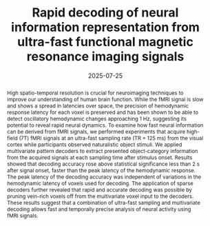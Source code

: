 ---
title: "Rapid decoding of neural information representation from ultra-fast functional magnetic resonance imaging signals"
date: 2025-07-25
authors_string: Yoichi Miyawaki, Kenshu Koiso, Daniel A. Handwerker, Javier Gonzalez-Castillo, Laurentius Huber, Arman Khojandi, Yuhui Chai, Daniel Glen, Peter A. Bandettini
authors:
   - Yoichi Miyawaki
   - Kenshu Koiso
   - Daniel A. Handwerker
   - Javier Gonzalez-Castillo
   - Laurentius Huber
   - Arman Khojandi
   - Yuhui Chai
   - Daniel Glen
   - Peter Bandettini
author_ids:
   - daniel_handwerker
   - javier_gonzalez-castillo
   - laurentius_huber
   - arman_khojandi
   - yuhui_chai
   - peter_bandettini
journal: 'BioRXiv'
volume: 
issue: 
pages: 
book_title: ''
publisher: ''
abstract: "High spatio-temporal resolution is crucial for neuroimaging techniques to improve our understanding of human brain function. While the fMRI signal is slow and shows a spread in latencies over space, the precision of hemodynamic response latency for each voxel is preserved and has been shown to be able to detect oscillatory hemodynamic changes approaching 1 Hz, suggesting its potential to reveal rapid neural dynamics. To examine how fast neural information can be derived from fMRI signals, we performed experiments that acquire high-field (7T) fMRI signals at an ultra-fast sampling rate (TR = 125 ms) from the visual cortex while participants observed naturalistic object stimuli. We applied multivariate pattern decoders to extract presented object-category information from the acquired signals at each sampling time after stimulus onset. Results showed that decoding accuracy rose above statistical significance less than 2 s after signal onset, faster than the peak latency of the hemodynamic response. The peak latency of the decoding accuracy was independent of variations in the hemodynamic latency of voxels used for decoding. The application of sparse decoders further revealed that rapid and accurate decoding was possible by pruning vein-rich voxels off from the multivariate voxel input to the decoders. These results suggest that a combination of ultra-fast sampling and multivariate decoding allows fast and temporally precise analysis of neural activity using fMRI signals."
project_id: 
paper_url: https://www.biorxiv.org/content/10.1101/2025.07.21.665938v1
doi:  https://doi.org/10.1101/2025.07.21.665938
data_loc: 'https://openneuro.org/datasets/ds006661'
code_loc: ''
file: '/assets/publications/'
file_name: '/assets/publications/'
type: journal_article
pub_str: ' (2025) BioRXiv'
layout: publication 
---